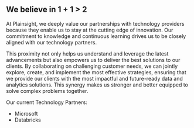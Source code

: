 ## We believe in 1 + 1 > 2

At Plainsight, we deeply value our partnerships with technology providers because they enable us to stay at the cutting edge of innovation. Our commitment to knowledge and continuous learning drives us to be closely aligned with our technology partners. 

This proximity not only helps us understand and leverage the latest advancements but also empowers us to deliver the best solutions to our clients. By collaborating on challenging customer needs, we can jointly explore, create, and implement the most effective strategies, ensuring that we provide our clients with the most impactful and future-ready data and analytics solutions. This synergy makes us stronger and better equipped to solve complex problems together.

Our current Technology Partners:
- Microsoft
- Databricks

